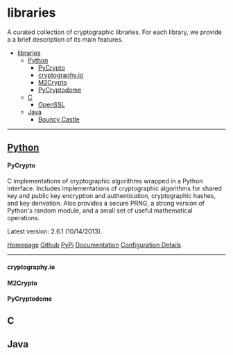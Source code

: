 # libraries


A curated collection of cryptographic libraries. For each library, we provide a
a brief description of its main features.


- [libraries](#libraries)
    - [Python](#python)
        - [PyCrypto](#pycrypto)
        - [cryptography.io](#cryptographyio)
        - [M2Crypto](#m2crypto)
        - [PyCryptodome](#pycryptodome)
    - [C](#c)
        - [OpenSSL](#openssl)
    - [Java](#java)
        - [Bouncy Castle](#bouncycastle)


------


## [Python](Python/)


#### PyCrypto 
C implementations of cryptographic algorithms wrapped in a Python
interface. Includes implementations of cryptographic algorithms for shared key
and public key encryption and authentication, cryptographic hashes, and key
derivation. Also provides a secure PRNG, a strong version of Python's random
module, and a small set of useful mathematical operations.

Latest version: 2.6.1 (10/14/2013).

[Homepage](https://www.dlitz.net/software/pycrypto/)
[Github](https://github.com/dlitz/pycrypto)
[PyPi](https://pypi.python.org/pypi/pycrypto/2.6.1) 
[Documentation](https://www.dlitz.net/software/pycrypto/api/current/)
[Configuration Details](Python/PyCrypto.config)


------


#### cryptography.io


#### M2Crypto


#### PyCryptodome


## C


## Java

